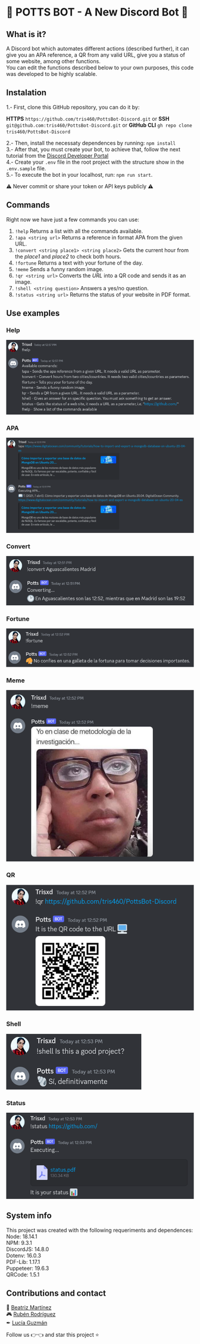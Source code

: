 # 👾 POTTS BOT - A New Discord Bot 👾

## What is it?
A Discord bot which automates different actions (described further), it can give you an APA reference, a QR from any valid URL, give you a status of some website, among other functions. <br>
You can edit the functions described below to your own purposes, this code was developed to be highly scalable.

## Instalation
 1.- First, clone this GitHub repository, you can do it by:

**HTTPS** `https://github.com/tris460/PottsBot-Discord.git`
or **SSH** `git@github.com:tris460/PottsBot-Discord.git`
or **GitHub CLI** `gh repo clone tris460/PottsBot-Discord`

2.- Then, install the necessaty dependences by running: `npm install` <br>
3.- After that, you must create your bot, to achieve that, follow the next tutorial from the [Discord Developer Portal](https://discord.com/developers/applications) <br>
4.- Create your `.env` file in the root project with the structure show in the `.env.sample` file. <br>
5.- To execute the bot in your localhost, run: `npm run start`.

⚠ Never commit or share your token or API keys publicly ⚠

## Commands
Right now we have just a few commands you can use:
1. `!help` Returns a list with all the commands available.
2. `!apa <string url>` Returns a reference in format APA from the given URL.
3. `!convert <string place1> <string place2>` Gets the current hour from the *place1* and *place2* to check both hours.
4. `!fortune` Returns a text with your fortune of the day.
5. `!meme` Sends a funny random image.
6. `!qr <string url>` Converts the *URL* into a QR code and sends it as an image.
7. `!shell <string question>` Answers a yes/no question.
8. `!status <string url>` Returns the status of your website in PDF format.

## Use examples
### Help
![](https://github.com/tris460/PottsBot-Discord/blob/main/assets/readme/help.png)
### APA
![](https://github.com/tris460/PottsBot-Discord/blob/main/assets/readme/apa.png)
### Convert
![](https://github.com/tris460/PottsBot-Discord/blob/main/assets/readme/convert.png)
### Fortune
![](https://github.com/tris460/PottsBot-Discord/blob/main/assets/readme/fortune.png)
### Meme
![](https://github.com/tris460/PottsBot-Discord/blob/main/assets/readme/meme.png)
### QR
![](https://github.com/tris460/PottsBot-Discord/blob/main/assets/readme/qr.png)
### Shell
![](https://github.com/tris460/PottsBot-Discord/blob/main/assets/readme/shell.png)
### Status
![](https://github.com/tris460/PottsBot-Discord/blob/main/assets/readme/status.png)

## System info
This project was created with the following requeriments and dependences: <br>
Node: 18.14.1 <br>
NPM: 9.3.1 <br>
DiscordJS: 14.8.0 <br>
Dotenv: 16.0.3 <br>
PDF-Lib: 1.17.1 <br>
Puppeteer: 19.6.3 <br>
QRCode: 1.5.1 <br>

## Contributions and contact
🌷 [Beatriz Martínez](https://github.com/tris460) <br>
🎮 [Rubén Rodríguez](http://https://github.com/RubsRz "Rubén Rodríguez") <br>
✒ [Lucía Guzmán](https://github.com/AnaLucyGDL)

Follow us 👉👈 and star this project ⭐
